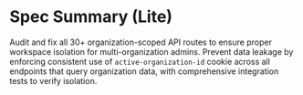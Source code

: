 # Spec Summary (Lite)

Audit and fix all 30+ organization-scoped API routes to ensure proper workspace isolation for multi-organization admins. Prevent data leakage by enforcing consistent use of `active-organization-id` cookie across all endpoints that query organization data, with comprehensive integration tests to verify isolation.
